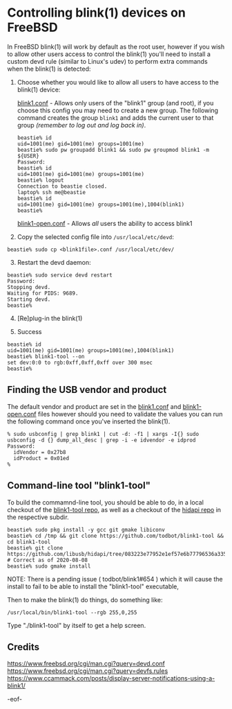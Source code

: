 Controlling blink(1) devices on FreeBSD
=====================================
In FreeBSD blink(1) will work by default as the root user, however if you wish to allow other users access to control the blink(1) you'll need to install a custom devd rule (similar to Linux's udev) to perform extra commands when the blink(1) is detected: 
1. Choose whether you would like to allow all users to have access to the blink(1) device:

    [blink1.conf](./blink1.conf) - Allows only users of the "blink1" group (and root), if you choose this config you may need to create a new group.  The following command creates the group ```blink1``` and adds the current user to that group *(remember to log out and log back in)*.
    
      ```
      beastie% id
      uid=1001(me) gid=1001(me) groups=1001(me)
      beastie% sudo pw groupadd blink1 && sudo pw groupmod blink1 -m ${USER}
      Password:
      beastie% id 
      uid=1001(me) gid=1001(me) groups=1001(me)
      beastie% logout
      Connection to beastie closed.
      laptop% ssh me@beastie
      beastie% id
      uid=1001(me) gid=1001(me) groups=1001(me),1004(blink1)
      beastie%
      ```

    [blink1-open.conf](./blink1-open.conf) - Allows *all* users the ability to access blink1

2. Copy the selected config file into ```/usr/local/etc/devd```:

  ```beastie% sudo cp <blink1file>.conf /usr/local/etc/dev/```

3. Restart the devd daemon:
  
  ```
  beastie% sudo service devd restart
  Password:
  Stopping devd.
  Waiting for PIDS: 9689.
  Starting devd.
  beastie%
  ```
4. [Re]plug-in the blink(1)

5. Success
  
  ```
  beastie% id 
  uid=1001(me) gid=1001(me) groups=1001(me),1004(blink1)
  beastie% blink1-tool --on
  set dev:0:0 to rgb:0xff,0xff,0xff over 300 msec
  beastie%
  ```

## Finding the USB vendor and product
The default  vendor and product are set in the [blink1.conf](./blink1.conf) and [blink1-open.conf](./blink1-open.conf) files however should you need to validate the values you can run the following command once you've inserted the blink(1).  

```
% sudo usbconfig | grep blink1 | cut -d: -f1 | xargs -I{} sudo usbconfig -d {} dump_all_desc | grep -i -e idvendor -e idprod
Password:
  idVendor = 0x27b8
  idProduct = 0x01ed
%
```

## Command-line tool "blink1-tool"

To build the commamnd-line tool, you should be able to do, in a local checkout of the [blink1-tool repo](https://github.com/todbot/blink1-tool), as well as a checkout of the [hidapi repo](https://github.com/libusb/hidapi/tree/083223e77952e1ef57e6b77796536a3359c1b2a3) in the respective subdir.

```
beastie% sudo pkg install -y gcc git gmake libiconv
beastie% cd /tmp && git clone https://github.com/todbot/blink1-tool && cd blink1-tool
beastie% git clone https://github.com/libusb/hidapi/tree/083223e77952e1ef57e6b77796536a3359c1b2a3 # Correct as of 2020-08-08
beastie% sudo gmake install
```

NOTE: There is a pending issue ( todbot/blink1#654 ) which it will cause the install to fail to be able to install the "blink1-tool" executable,

Then to make the blink(1) do things, do something like:

```
/usr/local/bin/blink1-tool --rgb 255,0,255
```

Type "./blink1-tool" by itself to get a help screen.
## Credits
https://www.freebsd.org/cgi/man.cgi?query=devd.conf
https://www.freebsd.org/cgi/man.cgi?query=devfs.rules
https://www.ccammack.com/posts/display-server-notifications-using-a-blink1/

-eof-

